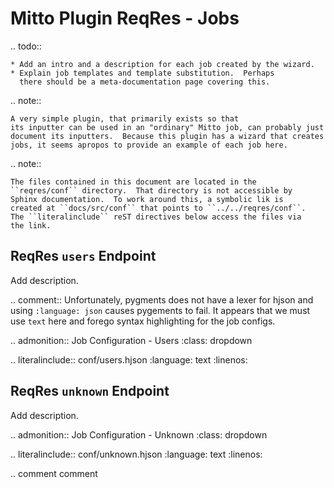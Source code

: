 # Mitto Plugin ReqRes - Jobs

.. todo::

	* Add an intro and a description for each job created by the wizard.
	* Explain job templates and template substitution.  Perhaps
      there should be a meta-documentation page covering this.

.. note::

    A very simple plugin, that primarily exists so that
	its inputter can be used in an "ordinary" Mitto job, can probably just
	document its inputters.  Because this plugin has a wizard that creates
	jobs, it seems apropos to provide an example of each job here.
	
.. note::

    The files contained in this document are located in the
	``reqres/conf`` directory.  That directory is not accessible by
	Sphinx documentation.  To work around this, a symbolic lik is
	created at ``docs/src/conf`` that points to ``../../reqres/conf``.
	The ``literalinclude`` reST directives below access the files via
	the link.

## ReqRes `users` Endpoint

Add description.

.. comment::
   Unfortunately, pygments does not have a lexer for hjson and using
   `:language: json` causes pygements to fail.  It appears that we
   must use `text` here and forego syntax highlighting for the job
   configs.

.. admonition:: Job Configuration - Users
   :class: dropdown

   .. literalinclude:: conf/users.hjson
	     :language: text
         :linenos:
	
## ReqRes `unknown` Endpoint

Add description.

.. admonition:: Job Configuration - Unknown
   :class: dropdown

   .. literalinclude:: conf/unknown.hjson
	     :language: text
         :linenos:

.. comment
   comment
